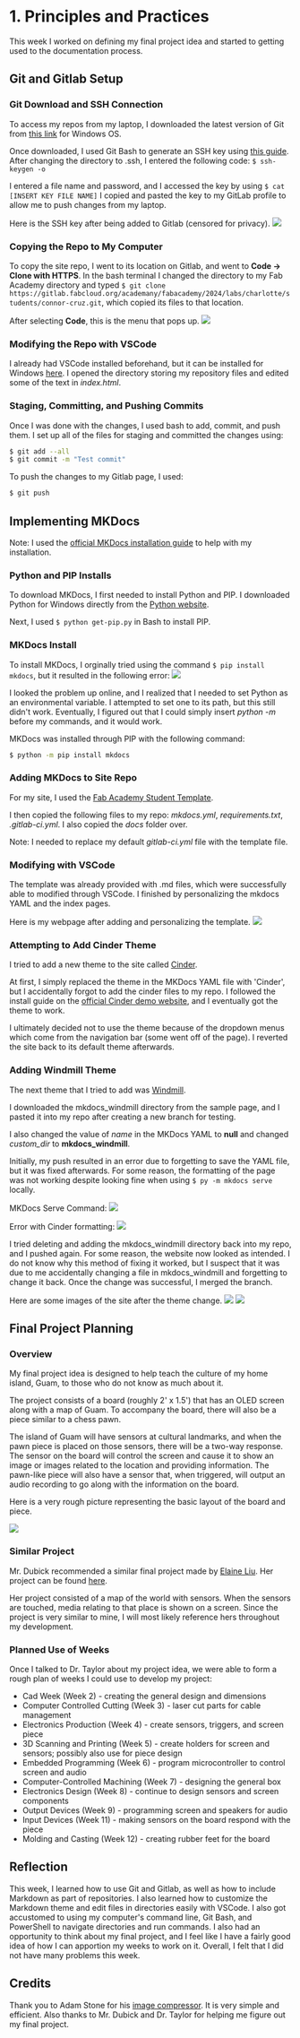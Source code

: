 # 1. Principles and Practices

This week I worked on defining my final project idea and started to getting used to the documentation process.

## Git and Gitlab Setup

### Git Download and SSH Connection

To access my repos from my laptop, I downloaded the latest version of Git from [this link](https://git-scm.com/download/win) for Windows OS.

Once downloaded, I used Git Bash to generate an SSH key using [this guide](https://git-scm.com/book/en/v2/Git-on-the-Server-Generating-Your-SSH-Public-Key).
After changing the directory to .ssh, I entered the following code: `$ ssh-keygen -o`

I entered a file name and password, and I accessed the key by using `$ cat [INSERT KEY FILE NAME]`
I copied and pasted the key to my GitLab profile to allow me to push changes from my laptop.

Here is the SSH key after being added to Gitlab (censored for privacy).
![](../images/week01/Week01-SSH.jpg)

### Copying the Repo to My Computer

To copy the site repo, I went to its location on Gitlab, and went to **Code -> Clone with HTTPS**.
In the bash terminal I changed the directory to my Fab Academy directory and typed `$ git clone https://gitlab.fabcloud.org/academany/fabacademy/2024/labs/charlotte/students/connor-cruz.git`, which copied its files to that location.

After selecting **Code**, this is the menu that pops up.
![](../images/week01/Week01-Clone.jpg)

### Modifying the Repo with VSCode

I already had VSCode installed beforehand, but it can be installed for Windows [here](https://code.visualstudio.com/).
I opened the directory storing my repository files and edited some of the text in *index.html*.

### Staging, Committing, and Pushing Commits

Once I was done with the changes, I used bash to add, commit, and push them.
I set up all of the files for staging and committed the changes using:
```bash
$ git add --all
$ git commit -m "Test commit"
```

To push the changes to my Gitlab page, I used:
```bash
$ git push
```

## Implementing MKDocs

Note: I used the [official MKDocs installation guide](https://www.mkdocs.org/user-guide/installation/) to help with my installation.

### Python and PIP Installs

To download MKDocs, I first needed to install Python and PIP.
I downloaded Python for Windows directly from the [Python website](https://www.python.org/downloads/).

Next, I used `$ python get-pip.py` in Bash to install PIP.

### MKDocs Install

To install MKDocs, I orginally tried using the command `$ pip install mkdocs`, but it resulted in the following error:
![](../images/week01/PythonError.jpg)

I looked the problem up online, and I realized that I needed to set Python as an environmental variable. I attempted to set one to its path, but this still didn't work. Eventually, I figured out that I could simply insert *python -m* before my commands, and it would work.

MKDocs was installed through PIP with the following command:
```bash
$ python -m pip install mkdocs
```

### Adding MKDocs to Site Repo

For my site, I used the [Fab Academy Student Template](https://gitlab.fabcloud.org/fibasile/fabacademy-student-template).

I then copied the following files to my repo: *mkdocs.yml*, *requirements.txt*, *.gitlab-ci.yml*.
I also copied the *docs* folder over.

Note: I needed to replace my default *gitlab-ci.yml* file with the template file.

### Modifying with VSCode

The template was already provided with .md files, which were successfully able to modified through VSCode.
I finished by personalizing the mkdocs YAML and the index pages.

Here is my webpage after adding and personalizing the template.
![](../images/week01/Week01-MKDBasic.jpg)

### Attempting to Add Cinder Theme

I tried to add a new theme to the site called [Cinder](https://github.com/chrissimpkins/cinder?tab=readme-ov-file).

At first, I simply replaced the theme in the MKDocs YAML file with 'Cinder', but I accidentally forgot to add the cinder files to my repo. I followed the install guide on the [official Cinder demo website](https://sourcefoundry.org/cinder/), and I eventually got the theme to work.

I ultimately decided not to use the theme because of the dropdown menus which come from the navigation bar (some went off of the page).
I reverted the site back to its default theme afterwards.

### Adding Windmill Theme

The next theme that I tried to add was [Windmill](https://github.com/gristlabs/mkdocs-windmill).

I downloaded the mkdocs_windmill directory from the sample page, and I pasted it into my repo after creating a new branch for testing.

I also changed the value of *name* in the MKDocs YAML to **null** and changed *custom_dir* to **mkdocs_windmill**.

Initially, my push resulted in an error due to forgetting to save the YAML file, but it was fixed afterwards. For some reason, the formatting of the page was not working despite looking fine when using `$ py -m mkdocs serve` locally.

MKDocs Serve Command:
![](../images/week01/Week01-WindmillServe.jpg)

Error with Cinder formatting:
![](../images/week01/Week01-CinderError.jpg)

I tried deleting and adding the mkdocs_windmill directory back into my repo, and I pushed again. For some reason, the website now looked as intended. I do not know why this method of fixing it worked, but I suspect that it was due to me accidentally changing a file in mkdocs_windmill and forgetting to change it back. Once the change was successful, I merged the branch.

Here are some images of the site after the theme change.
![](../images/week01/Week01-WindmillSite.jpg)
![](../images/week01/Week01-WindmilSite2.jpg)

## Final Project Planning

### Overview

My final project idea is designed to help teach the culture of my home island, Guam, to those who do not know as much about it.

The project consists of a board (roughly 2' x 1.5') that has an OLED screen along with a map of Guam. To accompany the board, there will also be a piece similar to a chess pawn.

The island of Guam will have sensors at cultural landmarks, and when the pawn piece is placed on those sensors, there will be a two-way response. The sensor on the board will control the screen and cause it to show an image or images related to the location and providing information.
The pawn-like piece will also have a sensor that, when triggered, will output an audio recording to go along with the information on the board.

Here is a very rough picture representing the basic layout of the board and piece.

![](../images/week02/Week02-BoardSketch.jpg)

### Similar Project

Mr. Dubick recommended a similar final project made by [Elaine Liu](https://fabacademy.org/2020/labs/charlotte/students/elaine-liu/).
Her project can be found [here](https://fabacademy.org/2020/labs/charlotte/students/elaine-liu/projects/final-project/).

Her project consisted of a map of the world with sensors. When the sensors are touched, media relating to that place is shown on a screen.
Since the project is very similar to mine, I will most likely reference hers throughout my development.

### Planned Use of Weeks

Once I talked to Dr. Taylor about my project idea, we were able to form a rough plan of weeks I could use to develop my project:

- Cad Week (Week 2) - creating the general design and dimensions
- Computer Controlled Cutting (Week 3) - laser cut parts for cable management
- Electronics Production (Week 4) - create sensors, triggers, and screen piece
- 3D Scanning and Printing (Week 5) - create holders for screen and sensors; possibly also use for piece design
- Embedded Programming (Week 6) - program microcontroller to control screen and audio
- Computer-Controlled Machining (Week 7) - designing the general box
- Electronics Design (Week 8) - continue to design sensors and screen components
- Output Devices (Week 9) - programming screen and speakers for audio
- Input Devices (Week 11) - making sensors on the board respond with the piece
- Molding and Casting (Week 12) - creating rubber feet for the board

## Reflection

This week, I learned how to use Git and Gitlab, as well as how to include Markdown as part of repositories. I also learned how to customize the Markdown theme and edit files in directories easily with VSCode. I also got accustomed to using my computer's command line, Git Bash, and PowerShell to navigate directories and run commands. I also had an opportunity to think about my final project, and I feel like I have a fairly good idea of how I can apportion my weeks to work on it. Overall, I felt that I did not have many problems this week.

## Credits

Thank you to Adam Stone for his [image compressor](https://fabacademy.org/2023/labs/charlotte/students/adam-stone/lessons/prefab/image-resizer/). It is very simple and efficient. Also thanks to Mr. Dubick and Dr. Taylor for helping me figure out my final project.